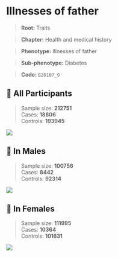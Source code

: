 # Illnesses of father
> **Root:** Traits  

> **Chapter:** Health and medical history  

> **Phenotype:** Illnesses of father  

> **Sub-phenotype:** Diabetes  

> **Code:** `B20107_9`

## 🧪 All Participants  
> Sample size: **212751**  
> Cases: **18806**  
> Controls: **193945**
<img src="/Traits/Figures/ALL/B20107_9.png"/>
<CsvTable src="/Traits_Data/ALL/LG_B20107_9.csv" label="🔍 View full results" />

## 👨 In Males  
> Sample size: **100756**  
> Cases: **8442**  
> Controls: **92314**
<img src="/Traits/Figures/Male/B20107_9.png"/>
<CsvTable src="/Traits_Data/Male/LG_B20107_9.csv" label="🔍 View full results" />

## 👩 In Females  
> Sample size: **111995**  
> Cases: **10364**  
> Controls: **101631**
<img src="/Traits/Figures/Female/B20107_9.png"/>
<CsvTable src="/Traits_Data/Female/LG_B20107_9.csv" label="🔍 View full results" />
